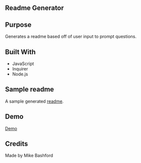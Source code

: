 ## Readme Generator
## Purpose
  Generates a readme based off of user input to prompt questions.

## Built With
* JavaScript
* Inquirer
* Node.js

## Sample readme
A sample generated [readme](https://github.com/mikebashford/readme-generator/tree/main/dist).

## Demo
[Demo](https://user-images.githubusercontent.com/13946486/148714046-a36fb823-6a5c-4f3c-9cff-3515c4176fe2.mp4)
## Credits
Made by Mike Bashford
